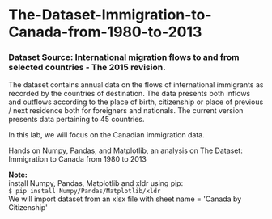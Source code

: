 # The-Dataset-Immigration-to-Canada-from-1980-to-2013
<h3>Dataset Source: International migration flows to and from selected countries - The 2015 revision.</h3>

<p>The dataset contains annual data on the flows of international immigrants as recorded by the countries of destination. The data presents both inflows and outflows according to the place of birth, citizenship or place of previous / next residence both for foreigners and nationals. The current version presents data pertaining to 45 countries.</p>

<p>In this lab, we will focus on the Canadian immigration data.</p>

<p>Hands on Numpy, Pandas, and Matplotlib, an analysis on The Dataset: Immigration to Canada from 1980 to 2013</p>

<b>Note:</b><br>
install Numpy, Pandas, Matplotlib and xldr using pip:<br>
 <code>$ pip install Numpy/Pandas/Matplotlib/xldr</code><br>
We will import dataset from an xlsx file with sheet name = 'Canada by Citizenship'
